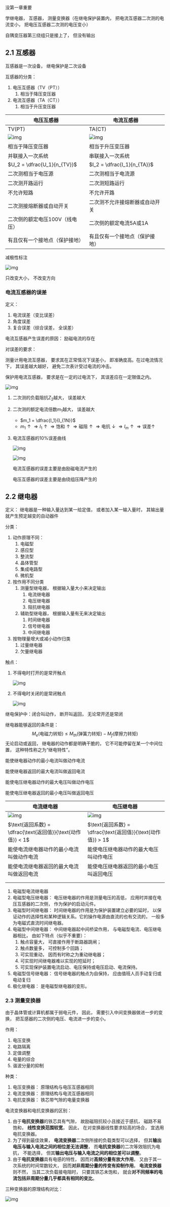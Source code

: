 

没第一章重要

学继电器， 互感器， 测量变换器（在继电保护装置内， 把电流互感器二次测的电流变小， 把电压互感器二次测的电压变小）

自隅变压器第三绕组只是接上了， 但没有输出

## 2.1 互感器

互感器是一次设备， 继电保护是二次设备

互感器的分类：

1. 电压互感器（TV（PT））
   1. 相当于降压变压器
2. 电流互感器（TA（CT））
   1. 相当于升压变压器



| 电压互感器                                                   | 电流互感器                                                   |
| ------------------------------------------------------------ | ------------------------------------------------------------ |
| TV(PT)                                                       | TA(CT)                                                       |
| ![img](https://lh3.googleusercontent.com/lWez-mfPXokJHNaXWUsyabwQ0qSuQoxBPeQBtEhl5P0njrA1oaX4vBwJtbCeGsOZUpUgBDIeOfPXdwb1kSyLmzOfOb6hxPtI3d7LQeAN81Pv6HmmBMCbmkfxunwBTHoZXSGjVN_reDRRZ_LnzMNbD2aXvnTUoKdM0PwM3Wtw0Q6V4wJGNJ4nCNQaENOKnE3q59Us7of0GZpVlQLy7rS_AZ19efPEqxC8CWVlDLUMKAjGtmVGX5TboxH98e5dQOF5YQZIZ5pMYfVfr7sTL4ZFl51imZ3IT0NndXEgd99Iz1cxbxSoHFOuiSNKiwSCy-h5oJeXeqR5mKoo82TGFD3B2kJq-JaOQnP52h7O9q5_-34M86ven_dTFGIzZ25g4vueY0seI51C-29rD262IV9SCWLviaR8I2_kiusKM0_TymiZQkVxftez11tQ-4xxW8rbd7oIXcz31xqLwXy-zyQfv2ZKKm31u_fD4_JjR95Y4zWWe9jDEcBWK2v3QuN7D-YJH5x1SXTzhhnNe65rxvzjhclqW4JkUAvculG4026RhI63hcuHFdiHX3WbfMefGdKBrT_AfcGbHwx6-K-PHPACEUFruXh2zQwTU_VNEdmFdKhADuWFHfaTgHOyAQxf4d0__Z6v4wnAkeoXsnwBu4rLBaLN4-_aS5jsS3IQUg6kNOcix3u892cJUwqzr4AxXy-QZ46a-it8byHrIuuM6S_bVcaOBA=w440-h492-no) | ![img](https://lh3.googleusercontent.com/jOe9mQ_ElRP1M2LNP-KonKGC9c1hnK_ht3icABLV-pH-AUWkWJTYlNXLHd4Nn3n7fSyVz3OGQIZ4mDvzP4GAueNRBw5qTz2lI-pNlJ5Q4t6GdmTkWtTtibA8qjZqmm1qk8e_3Np-TZH7XtaUhOPWcAi9T21nTtOi1Voaon9FcPOcNPNcfri34RMu4a0EmN4KCP4mQL4ywVej3DYv3Yx51LzG-5Kt5TVD_d-sJcFFi6KbGrenD6n_qI8i8H9TM6LaIh5p8sgYxFCHEk-Xd2QV5N5LNjziYO-BsOJztKoPXirZQQAbaH1hPIV5k0smktdPbT4uWahxQf3STgVVgewnKxUc6lfqBb5zIUJ43NURet4xBewkYuku4OjUFjjDZONLwIDedC5qynx2md7CyDqqtizklh9en2xMTFhuUXftha-BJ3DXVUw0jpzkEz2l0gWYY1C06Qq_4RUyfgR7ElvXAwhmMEDPaMjhjAd0UeWAOzfT8jelyNw8TDWwLYaJUnLp5-YwenAALZk2m8AkCiTK-Nklx1FbOSNJ_b8ZB6hiFALRNrEYNFAAbRjQzCsIZ_oiYn6oSy0wxx6H2CNUF2JPozQRxvjVPEs0iaH772vr4IKK9YcxW5153wl_Tw-pYLQfA9C_Qe6pL2QCNVF0HU26gp7SsGNW-J6QIcS3GNXvIJpf86KCMHECUHd4R83Cr6Zz2jJjJ0NJq9uagqo4C2uHto6zuw=w440-h494-no) |
| 相当于降压变压器                                             | 相当于升压变压器                                             |
| 并联接入一次系统                                             | 串联接入一次系统                                             |
| $U_2 = \dfrac{U_1}{n_{TV}}$                                  | $I_2 = \dfrac{I_1}{n_{TA}}$                                  |
| 二次测相当于电压源                                           | 二次测相当于电流源                                           |
| 二次测开路运行                                               | 二次测短路运行                                               |
| 不允许短路                                                   | 不允许开路                                                   |
| 二次测接熔断器或自动开关                                     | 二次测不允许接熔断器或自动开关                               |
| 二次侧的额定电压100V（线电压）                               | 二次侧的额定电流5A或1A                                       |
| 有且仅有一个接地点（保护接地）                               | 有且仅有一个接地点（保护接地）                               |

减极性标注

![img](https://lh3.googleusercontent.com/NASeF8SaTqoppmRUBH25Q2t5T6iqIhrH4FopliQIVsSGmqWs1BO3HVaQTNvRJAiYlxvDXA0oH_jeXsVB6tQIHtA8pay9FqgmSgRO_E1wTw-QIzQpN8wuddOWagBzoEW_HD6fUripTbuilfYns-fS9_eGaUAmkJ3cj-wBUHkIPeoNsRMpQTzPoxmgxbIjRMgoEH3qzLdJXBGiqjQTnudirj9MbKksIFx6XAOUY8-gHvqFqtTlSbjP9T9sC45UphhV6qmVGl-Sa2dF6Amc7BXt5izqFuN5uRw5ohYhI_g2Hay79mXcxbbGPylNOmuP_TlfSq32nZsli4C9K4ZFaNcDT_pZ4eM8UrOqPmiBUOz-dwqBvIm9n7nfDHqVT5Qbhfkc7zIpknpppHdqvp9GI3igHiyk2DD_bOqXAmhob7j4YOUZ1Ec1jAPn87EQREo0vfmYZIej2m_F0Ix1ZCOvf_JPPldO3pqQd7-fIkxRxB8SVIZvYHYvUBXibyEWtuQr9rw8JCu5HNsY5S7KlPciKnad6X6BUq2URtROr-HFx5v7tK7KvXR3IQVFbKqoIqHi3GLpNoKhjuFmB152MiA8ixOfBJu2LgtpsMXMUzTTXplmGEIFsHgnBRrk5s5g_5K_WwV746_Q2f_8TmwepBIT5XM9KgJWRbdszGltz8zzCeBpxri2zZL2r6uu3N6DEkwxM317J9rgSXecsisgIn1DpHQ4RC3ZPg=w1476-h452-no)

只改变大小， 不改变方向

### 电流互感器的误差

定义：

1. 电流误差（变比误差）
2. 角度误差
3. 复合误差（综合误差， 全误差）

电流互感器产生误差的原因： 励磁电流的存在

对误差的要求：

测量计用电流互感器， 要求其在正常情况下误差小， 即准确度高。在过电流情况下， 其误差越大越好， 避免二次表计受过电流的冲击。

保护用电流互感器， 要求是在一定的过电流下， 其误差应在一定限值之内。

![img](https://lh3.googleusercontent.com/YDH4r2-UDwpemwfR3B7KFZ57Zz_EgY-BwL9x-bXPJFLT88Wp_pkunP8Is04SlkanRQgcs6XwV_OHWYpZUmADseuJs8GcCDIgSGu1EZjYFzBHAw6fEFtvDwTPOdbjtk5Lg4w_kKg_1q5v68X-xHT0gFkWcgswOEp-Tgp0-AfzhjNOq6_Ev6TdfF_010pWrhGwGsMiQKGOypmq0Cs2sHNitp_velXxj8vv1WnV4MTITEKczR5CXZ5JFqQ7OhcoTn4_9Jz7MY-acXWe-qVM4h9bMm9adlLjekULukS2UAq3ly1puGPo3I9l4lzL24Xk_s7Ob6V8rTa1FxlbfA6cPpIDNxcE-V3FObmqjCu3TwZK-7t6Oxe02PM9dQn-4g2oEky6EeOQsHQQ5wVrLMjKAaioLKEUcQKPLhB1TYgrajuetHrtusVD-LO7o1xKnnjy74u0OdC80JyLdlmu4rKOOttJWIMUQX6rXCF9qZKqEx3kzYa_6FrzVjcOv-5G7IudSyy4uHjMpmiEGKA54lAq9fLp6oOMPVCdY3BhQw3Y2JC1WJrxlCAvv32tqBUNdarCF3SubTdpkRoUCZeJp6FFzTT-fhruMrpb2i_nWyyVJ5UUPxbp0iqx1ut_YE5fjQLeEaxad2jJdpeMNfKpykHDKY_GwBKoGCrIhL1qhq__3e0ilCllUPwUwKx-3S05SjKnyWk_3IpBpumVnsJcFnFC3BW2lUdPZw=w888-h508-no)

1. 二次测的负载阻抗$Z_2$越大， 误差越大

2. 二次测的额定电流倍数$m_1$越大， 误差越大

   - $m_1 = \dfrac{I_1}{I_{1N}}$
   - $m_1 \uparrow \Rightarrow I_1 \uparrow \Rightarrow \text{饱和} \uparrow \Rightarrow \text{磁阻} \uparrow \Rightarrow \text{电抗} \downarrow \Rightarrow I_m \uparrow \Rightarrow \text{误差} \uparrow$

3. 电流互感器的10%误差曲线

   ![img](https://lh3.googleusercontent.com/qomHp4evRCst6Ljn9y079001lgJ7yt9bxr5ug0dLtfGglrcH6GQ8txfJhkAr9s4Rlb46-6WAoYUEPTs22Z-YT_1yDTMz3Qo02ToIgUGmtXu86V0lQtCZLVgIBbQcmllWxaQli9jxuOrwflby1ZekZ0Ztd8Ku0rzdHGWsd-2DO39H_otgD5kElG7PkstPouoRW9k4V7Kn2mlc0iuu-EpUfZFXJE2jgxRpV9FXzqY5dDZeCFgqeUchHKU_QpkU-I9oSJZi0U_4YCgImYz1svXgm8vCTdwVCdfo51yE3ujWcpr8Kh-mynAAiexrIjNhONkR1XfstmVzLyZchBRRDfbHO0n82G5vO9IaFYL2nxfbP-D5KB0dv49rz6L1_TNmq_NVKdr4PoyPe3hGbDtkdwwEwZM8hP7zmKsfG2z8vdt7-Lxb39ua_O2-ZtwSf7sv6lQ5Sq1rSEl6bkq1zoSMmO3ySB6M2aynYqot36-iCg0smSN-cmILdgjVc6bqHBAmCYp_3It3satgZzRaK663Oty5vISTl0tC8Ma6f3Rakaovmk-WpFj0KPtA49G4t4uWC2lH2sMRbGlzGXJxchkwgP-UGsjIqu3pvSeL1YUZwY4VSXXA7v7xFWu2MNOQfoTCmM-PjaCmDnUlHUDKQMJ7AVZ5wwNUcUZe6X3fKVshXpDrEDPbP1FXE8NPrJCiisk2XzPo55A9h36VihTQ1t7VgE-kqcsvGg=w764-h800-no)

   ![img](https://lh3.googleusercontent.com/mcDwuP1IVpyK15xh85n_86DbO6k8Ei-hcumICAqLCqTfrJ_7hywECXIkspdWxbJdnoh3X-gbk-cWRN96NTEpSKVpm7-V4LYxGEL3DKLDi4R1knGxfKlULUL2GUeKWt9MMC_EKKLFhUTjzBeKiVZZu_okLPUj9kjTdmwDFPtFfql0z2oGtXaDukiVQ8Me742SsrJkLsjFs8FjsiUTCfuMHXQlgqP1GgN6zXl4bQguf_r4zMweIA3HfQUSifYQQDQMWG2MqTvsRwht0-MlEEmKpw4E58jFQUuoQtyme1ZFo0sn8iqIcJE6DFy6Q-ojB5RySDrDVMdEGtPqNvUBypTrGtAqd1gr-yydK_Fl4RmHiz97lWP_1aQ80TneczTa1XVXm8GJq8na2aenQGBclms_aXaazl4hKIIHUULKvXCDm-AfEiE0PUBT3julOlATi6VflDXXfGSBnHNV4QnjofkGaWhQwvER83bCb6o3RB7_o6LXDZ1WjR6an3tm8vagGt26EUJEvgo1CsrtjucVCC-ltJQ-tihktx35D1DchLAkAmEkAWGLhnDXlfmd2pW_z1coHNPjEHS7xQOBviTzF74-Nck1Fa1D8edzyOTxfzpOtRaZMK-5bzLpupc7fluN6x5pQEqN1h5I0LNAQPLk9FLEMNgzj3PMiWugimEncJSCcOZ-Cok3NCZkHS9vg2sHzKU13lbdICtIJpQKLzu1lZBjvEWONQ=w758-h690-no)

   电流互感器的误差主要是由励磁电流产生的

   电压互感器的误差主要是由绕组压降产生的

## 2.2 继电器

定义： 继电器是一种输入量达到某一给定值， 或者加入某一输入量时， 其输出量就产生预定越变的自动器件

分类：

1. 动作原理不同：
   1. 电磁型
   2. 感应型
   3. 整流型
   4. 晶体管型
   5. 集成电路型
   6. 微机型
2. 按作用不同分类
   1. 测量型继电器， 根据输入量大小来决定输出
      1. 电流继电器
      2. 电压继电器
      3. 阻抗继电器
   2. 辅助型继电器， 根据输入量有无来决定输出
      1. 时间继电器
      2. 信号继电器
      3. 中间继电器
3. 按物理量增大或减小动作归类
   1. 过量继电器
   2. 欠量继电器

触点：

1. 不得电时打开的是常开触点

   ![img](https://lh3.googleusercontent.com/m-ORPnW_Bztuzd0usnZH7iny_YmNBi_ZJ0me73HAR4eizbzBDjmXef7NySLuciRSpNNDxOuEz1NFzlSej6bfkMfcD8Ydn_02clgwvLBigB9t6OIdJItkhXTZe3OI7_zVOh-J1Df6kNp0m5LamUqZgd_6CPXfp21VMfay6J-99rBYCaFP9_OH8eR0XkzvUPIEXxcR3nCTJWIHnGfVKbssSBT_91Tebyp_04oBwezvfRUUf_boxzhA5cWcHmTOrHqYMtoCTfDt4Se8iCa3UBKgGrDuynM0BY2fnesckTKcw-9Mzb6h5l5-r9V8wl76Knv-ugd-FZZWZGGm-V-Mdy9RXSoJH0hM39gcjFzA4KJdnhbN3Uh-ty9Vl7n136zTP1Tkb4Z8vI6-Lnib-rRDXdHsY_4GvbSyq_h2ojmsiQ9MENjTt6l7k3NzPEfXJ1BnnKTsbnReBm0oNH65OXQ6si7JgROc1_z-KlAcZ-okCLKq133zPozYMqz_Mh39gkYE3jzOlTaY5B8Ayop6GWZk_lDwBY47uUis_dkHYdaqDt_pYBP1n2XeIKtVW8cUb_KL_zeKnrs8Jushnfpjdz-hpDfgrkiK8jk6G15l_mnjLnM01nc5dY1UCis7FTzGI1ni0eLk4yGHK6hEmN3RHQFAzGPrPKg5TPJ4oOcmi4t09OIpxPb6saqYgSQljwtTMx26utH-EB8xn9JsOhMx_ttPpg3gXXA-OA=w492-h80-no)

2. 不得电时关闭的是常闭触点

   ![img](https://lh3.googleusercontent.com/PXyDNmiCrklQXw5N0A00HXSIXKL_61lolia_5aobm2vlryaVSzQPNc9F5gNnfXdPtBRpjbr58fuctZcq7pxsamzvX6NsgtdW07ExibblQ8pjssPAVfPfrvLBS8FmTIlEugjaPL_O2qic1XcIxR5rzWhukKGPoDgz-KwXsTbl16zTsgAUSw_LY0TmdB6j8K5HrblusKN10LzYdIywf3uC-z3JjykmM6Vst9fUL-Zy4WkNxRIbVxTgMw3FhTQvFbH2KlfiC6HIMJVxJIYKspqIFRZckmqBKQJUGWPDGpIKsxQJLN1cSWAd5oOoWQLRBvxL6m1iFrdN8nShj0OvWjcvUNoM_5mCcfVKYfeTU3rTxa_LTR7vefqhD-W-nWzYQ5DtKIpuE9bk3SVjY4rKV7V3tVjJf3gM25dISwtjgJHXKtm1NcJ1vKKvGK1iuF5AibXya86CXwnVJ9A6C7sSYlqLpl1yaJGQP46pBrV8IumNa1YBk23ADI5QQXnzwZUZXvX8X39Iq4TdCCgp38gL650Qnza_VI5FamqRX6Z3ZPhTfc6CSvVFHzXo_3ldi_dpH697botpEjtQrD14Kxi0XwiovBof1_Yf8cjcADeG-VzZbDhhjYRIITJc4i0ALUqssLfE57O102FibkIGAgnYJiuAlz2rlGGVeco1ONrJC2EeqbTh9y6FcWo70IMeKXtsYUsBnKgckSWb6Fm7LnrgHPuqqOfq6g=w562-h96-no)

继电保护中：闭合叫动作， 断开叫返回， 无论常开还是常闭

继电器能够返回的条件是：
$$
M_e \text{(电磁力转矩)} \leq M_{th} \text{(弹簧力转矩)} - M_f \text{(摩擦力转矩)}
$$
无论启动或返回， 继电器的动作都是明确干脆的， 它不可能停留在某一个中间位置， 这种特性称之为“继电特性”。

能使继电器动作的最小电流叫做动作电流

能使继电器返回的最大电流叫做返回电流

能使电压继电器动作的最大电压叫做动作电压

能使电压继电器返回的最小电压叫做返回电压

| 电流继电器                                                   | 电压继电器 |
| ------------------------------------------------------------ | ---------- |
|![img](https://lh3.googleusercontent.com/6cAURBL3b67xMz-We-UWdWQ4fbBMS9LGLDiGlvXLS_7WM1tdBzO6vbjJJOIGyyYCfsFi2G_wL2AEQtEv0SA5qzsgQbas9xttvHBglGjvGLTggXjZWrIKrmfnRpoRlbVpeN1WRgtpXUWdgSW9U5vKMoa31vlV0VtBDf3xbljUY5ouERNH04I1GtPmsSm6c9JitxwbR52mTYZIOyQwZapL0S8YBqJ648zHFkiYwQFb2LRHYPJrPq9NzM9RJPtloM3ksE8cCgLZTbxkVploFvQLFjp5wfIa0yH3fIppCvMvWHH-WfCvd51me6vwr5x8_6SfYgVzpJGqVcHdlKF7Ng_yv7H39Hwl-itLqoKQ99aDugWHQHZWvXRBjHay4Ot61w-lQyJy83te4hOK9nXeYfpNSj9nmKbcsxrYr4LTA0dPcn6Y8EKx8SnRLISpYECwFNxyTXUkwVAnapVz3xUcP5jbKGX9etZoKwlfVP588ckaMt71VsOp7jTDpnUF9uZuj2tQRzOYp9UfvU-QrBf4DCG1fyDKBJAZUBtGED6UtzD8vJftSE9KpVDMRij_DVUzLsXlcovphnKG_sz-gfJhsvcIAj3kKf1gfkZq2PZm2Zdv1zX0DQBM0zRWJi0rvZ9oXW0ujwwBRY4Rh0V3Sq97J3hNcRYpn2YStHE5KyY5bLMVSywhuA-30c4Xe-2mv8UseklnYHn7oCRygZgkt82XlZci0SbKnw=w765-h552-no)|![img](https://lh3.googleusercontent.com/SHDMF9wp5yygkrIEiGfMGHkNxJFOSUlD0bX5ktToAdS2dd6MllXu3ObMo0qYK7nonA1ODTF_Oa7LKnRI3phJKZiNICsGg7zDUYbEyujCSOHpoQ7jtlEhAmCm1Ogtn7G-kScrPh2JziuYVIbSATNSOxTPhUW1ClzIU-pOXlN-gD71TzRbCevTUODK6SxfAtoMTPJ0ifqb0yBJmf-2AmEN3X2Rs-gtaS1IC8EpnURsirpk6uZGQhqoRhDxr9mgpkdME6-llC4ULKjP98rPIRSzj5Bu-OTlyzI7VaamGviynbbDtu0TIuetWBGF1SmCZdQC8Sv3g7rmYPA5om1qAdt0hhItsLQvDf6rR7RBt55ypNsq9HVjbY4HYuM6GUsQMZqgd32NqRjStEog8d6LBtls-fW-CbEw39F3a5c6MYcKtI4txe_3zykAAzSu73ZMOt1QRO9BTfsCCNCAaFMv33K1dwMVR5llVaOjoRcIgrAi27u4FDAahXMZyrg6nvOglgXKcHWljEvKUcCwYgpTBIilNI9w2k-nFU_mdBLm59LKzTjPZQzfWpbAhN36pYGJRm4r9hF_DtGk7yB56FBYmSS9esUQMHe-oP_DenTx919_cy8tOdt1ZrUmtJBHUm1qbMcd13CbYYq8juJrWdBC_NHd2KoGUTFH_VTEY480tq_uqc32OC5s9y4N7kaHbaPQxrAahYUmFms9h7JkB_vujHDAd-UxoQ=w696-h552-no)|
| $\text{返回系数} = \dfrac{\text{返回值}}{\text{动作值}} < 1$ | $\text{返回系数} = \dfrac{\text{返回值}}{\text{动作值}} > 1$ |
|能使电流继电器动作的最小电流叫做动作电流|能使电压继电器动作的最大电压叫动作电压|
|能使电流继电器返回的最大电流叫做返回电流|能使电压继电器返回的最小电压叫返回电压|
|||
|||





1. 电磁型电流继电器
2. 电磁型电压继电器： 电压继电器的作用是测量电压的高低， 应用时并接在电压互感器的二次侧， 作为保护的启动元件。
3. 电磁型时间继电器： 时间继电器的作用是为保护装置建立必要的延时， 以保证动作的选择性和某种逻辑关系。它的操作电源由直流的也有交流的， 一般多为电磁式直流时间继电器。
4. 电磁型中间继电器： 中间继电器起中间桥梁作用， 与电磁型电流、电压继电器相比， 由如下特点（似乎不重要）：
   1. 触点容量大， 可直接作用于断路器跳闸；
   2. 触点数量多， 可控制多个回路；
   3. 可实现重动， 因而有时称之为重动继电器；
   4. 可实现时间继电器难以实现的短延时；
   5. 可实现保护装置电流启动、电压保持或电压启动、电流保持。
5. 电磁型信号继电器： 信号继电器的触点为自保持， 应由值班人员手动复归或电动复归
6. 极化继电器： 是电磁型继电器的变形。

### 2.3 测量变换器

由于晶体管或计算机都属于弱电元件， 因此， 需要引入中间变换器做进一步的变换， 把互感器的二次侧的电压、电流进一步的变小。

作用：

1. 电压变换
2. 电路隔离
3. 定值调整
4. 电量的综合
5. 谐波分量的抑制

种类：

1. 电压变换器： 原理结构与电压互感器相同
2. 电流变换器： 原理结构与电流互感器相同
3. 电抗变换器： 铁芯带气隙的电量变换器

电流变换器和电抗变换器的区别：

1. 由于**电抗变换器**的铁芯具有气隙， 故励磁阻抗较小且接近于感抗， 磁路不易饱和， **线性变换范围较宽**， 因此， 在对变换器线性要求较高的场合， 宜选用电抗变换器。
2. 为了得到最佳效果， **电流变换器**二次侧所接的负载类型可以选择， 但其**输出电压与输入电流之间的相位差无法调整**， 而**电抗变换器**的二次等效阻抗为电抗， 不能选择， 但其**输出电压与输入电流之间的相位差可以调整**。
3. 由于**电抗变换器**具有电感的特性， 因而对**高频分量有放大作用**， 又由于其一次系统的时间常数较大， 因而**对非周期分量的传变有抑制作用**。 **电流变换器**则不然， 当其二次负载接电阻时， 只要其铁芯未饱和， 就会**对不同频率的电流包括非周期分量几乎都具有相同的变比**。

三种变换器的原理结构对比：

![img](https://lh3.googleusercontent.com/TRaeIyjCoTg3AqOdIFfC-oi-s_srZLPyClG5-M68gpKEVB6bwUBHr3TeM5JXDJdCGU-B6890wD-1f5BtgJz_8y-hcJ95ucV6lEw81QRGc9sMgTfMfMQdzJIq4Ubw0HbA-0pF_QowsCs44OoQsxU-L14tFjWE-UofrLRb08JwIcRAQAkl0DzW7pLQeShQ_flJhDGY_aYwdCXJAOiqWM0IqSV3IVR3VE5b70ynp95Blj1MicJFJBPh7gEUkAU9WXyXgQ1LZGu4MNzfptJ0oh5Qs0By1AA4jvx0IkXR6VznLABzT8abrvzldEoU0bq9IqQElKRGuJJXTFT0Vn8CcyZ0dtpqjKCYoR0U749FKY28SpWNjnBn_bZi3VYPzXid4zZJoFlyPEn00X3xLIrGZy8ijfBxgbxS_moxpGYOAPq-_8eF3cT4Zajle4eFt_9SPp11lxcY44js0ZbNpuWbviF95DMxn7vR7B4e60-y_ZI2fSXIp-9WCRUeY_So5g0OXRuOK9Gt5kelVDXnaDVZic7pDofDzsizOkixM8QF6fEjSQ7E8u26jQOvL0C1nRMqpCeVSJOCuA_dimO1a6mrcqRoE3_X9KEA0V2xErji5dpWPg0xKXeTpBVK7gHeL3UlSEF70PfccWD8Y5wVmv9fIbM1eZl6lJqnAoFCFhw9CsjLj4baFyuRMQI7z2_fz1jKhC0DC967ODDF7bruwixjr4DvV2tngA=w1122-h1180-no)